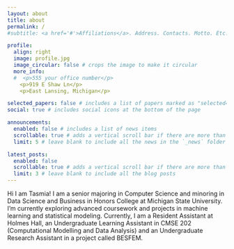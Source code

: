```yaml
---
layout: about
title: about
permalink: /
#subtitle: <a href='#'>Affiliations</a>. Address. Contacts. Motto. Etc.

profile:
  align: right
  image: profile.jpg
  image_circular: false # crops the image to make it circular
  more_info: 
  #  <p>555 your office number</p>
    <p>919 E Shaw Ln</p>
    <p>East Lansing, Michigan</p>

selected_papers: false # includes a list of papers marked as "selected={true}"
social: true # includes social icons at the bottom of the page

announcements:
  enabled: false # includes a list of news items
  scrollable: true # adds a vertical scroll bar if there are more than 3 news items
  limit: 5 # leave blank to include all the news in the `_news` folder

latest_posts:
  enabled: false
  scrollable: true # adds a vertical scroll bar if there are more than 3 new posts items
  limit: 3 # leave blank to include all the blog posts
---
```


Hi I am Tasmia! I am a senior majoring in Computer Science and minoring in Data Science and Business in Honors College at Michigan State University. I’m currently exploring advanced coursework and projects in machine learning and statistical modeling. Currently, I am a Resident Assistant at Holmes Hall, an Undergraduate Learning Assistant in CMSE 202 (Computational Modelling and Data Analysis) and an Undergraduate Research Assistant in a project called BESFEM.

